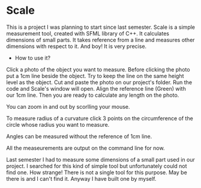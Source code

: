 # Scale

This is a project I was planning to start since last semester. Scale is a simple measurement tool, created with SFML library of C++. It calculates dimensions of small parts. It takes reference from a line and measures other dimensions with respect to it. And boy! It is very precise.

* How to use it?

Click a photo of the object you want to measure. Before clicking the photo put a 1cm line beside the object. Try to keep the line on the same height level as the object. Cut and paste the photo on our project's folder. Run the code and Scale's window will open. Align the reference line (Green) with our 1cm line. Then you are ready to calculate any length on the photo.

You can zoom in and out by scorlling your mouse.

To measure radius of a curvature click 3 points on the circumference of the circle whose radius you want to measure.

Angles can be measured without the reference of 1cm line.

All the measeurements are output on the command line for now.

Last semester I had to measure some dimensions of a small part used in our project. I searched for this kind of simple tool but unfortunately could not find one. How strange! There is not a single tool for this purpose. May be there is and I can't find it. Anyway I have built one by myself.
